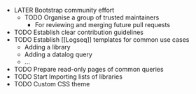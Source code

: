 - LATER Bootstrap community effort
	- TODO Organise a group of trusted maintainers
		- For reviewing and merging future pull requests
- TODO Establish clear contribution guidelines
- TODO Establish [[Logseq]] templates for common use cases
	- Adding a library
	- Adding a datalog query
	- ...
- TODO Prepare read-only pages of common queries
- TODO Start Importing lists of libraries
- TODO Custom CSS theme